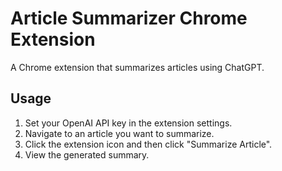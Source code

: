 # Article Summarizer Chrome Extension

A Chrome extension that summarizes articles using ChatGPT.

## Usage

1. Set your OpenAI API key in the extension settings.
2. Navigate to an article you want to summarize.
3. Click the extension icon and then click "Summarize Article".
4. View the generated summary.
